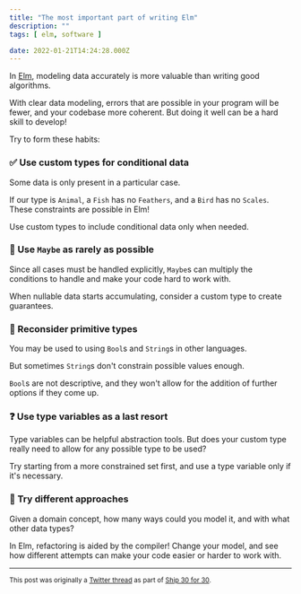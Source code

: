 ```yaml
---
title: "The most important part of writing Elm"
description: ""
tags: [ elm, software ]

date: 2022-01-21T14:24:28.000Z
---
```


In [Elm](https://twitter.com/elmlang), modeling data accurately is more valuable than writing good algorithms.

With clear data modeling, errors that are possible in your program will be fewer, and your codebase more coherent. But doing it well can be a hard skill to develop!

Try to form these habits:

### ✅ Use custom types for conditional data

Some data is only present in a particular case.

If our type is `Animal`, a `Fish` has no `Feathers`, and a `Bird` has no `Scales`. These constraints are possible in Elm!

Use custom types to include conditional data only when needed.

### 🤷 Use `Maybe` as rarely as possible

Since all cases must be handled explicitly, `Maybe`s can multiply the conditions to handle and make your code hard to work with.

When nullable data starts accumulating, consider a custom type to create guarantees.

### 🤔 Reconsider primitive types

You may be used to using `Bool`s and `String`s in other languages.

But sometimes `String`s don't constrain possible values enough.

`Bool`s are not descriptive, and they won't allow for the addition of further options if they come up.

### ❓ Use type variables as a last resort

Type variables can be helpful abstraction tools. But does your custom type really need to allow for any possible type to be used?

Try starting from a more constrained set first, and use a type variable only if it's necessary.

### 🤹 Try different approaches

Given a domain concept, how many ways could you model it, and with what other data types?

In Elm, refactoring is aided by the compiler! Change your model, and see how different attempts can make your code easier or harder to work with.

---

<small>This post was originally a [Twitter thread](https://twitter.com/DuncanMalashock/status/1484532350226780163) as part of [Ship 30 for 30](https://www.ship30for30.com/).</small>